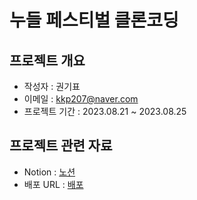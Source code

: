 # 누들 페스티벌 클론코딩

## 프로젝트 개요

- 작성자 : 권기표
- 이메일 : kkp207@naver.com
- 프로젝트 기간 : 2023.08.21 ~ 2023.08.25

## 프로젝트 관련 자료

- Notion : [노션](https://github.com/Kwonkipyo)
- 배포 URL : [배포](https://kkp207.dothome.co.kr)